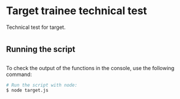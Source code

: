 # Target trainee technical test

Technical test for target.

# <h2>Running the script<h2>

To check the output of the functions in the console, use the following command:

```bash
# Run the script with node:
$ node target.js
```

